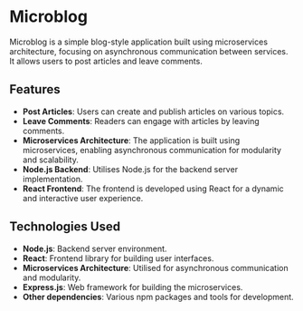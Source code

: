 # Microblog

Microblog is a simple blog-style application built using microservices architecture, focusing on asynchronous communication between services. It allows users to post articles and leave comments.

## Features

- **Post Articles**: Users can create and publish articles on various topics.
- **Leave Comments**: Readers can engage with articles by leaving comments.
- **Microservices Architecture**: The application is built using microservices, enabling asynchronous communication for modularity and scalability.
- **Node.js Backend**: Utilises Node.js for the backend server implementation.
- **React Frontend**: The frontend is developed using React for a dynamic and interactive user experience.

## Technologies Used

- **Node.js**: Backend server environment.
- **React**: Frontend library for building user interfaces.
- **Microservices Architecture**: Utilised for asynchronous communication and modularity.
- **Express.js**: Web framework for building the microservices.
- **Other dependencies**: Various npm packages and tools for development.